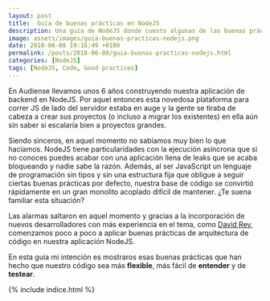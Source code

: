 ```yaml
---
layout: post
title:  Guía de buenas prácticas en NodeJS
description: Una guía de NodeJS donde cuento algunas de las buenas prácticas aprendidas a lo largo de 6 años. Repasaremos conceptos de arquitectura limpia, DI, TDD...
image: assets/images/guia-buenas-practicas-nodejs.png
date: 2018-06-08 19:16:49 +0100
permalink: /posts/2018-06-08/guia-buenas-practicas-nodejs.html
categories: [NodeJS]
tags: [NodeJS, Code, Good practices]
---
```

En Audiense llevamos unos 6 años construyendo nuestra aplicación de backend en NodeJS. Por aquel entonces esta novedosa plataforma para correr JS de lado del servidor estaba en auge y la gente se tiraba de cabeza a crear sus proyectos (o incluso a migrar los existentes) en ella aún sin saber si escalaría bien a proyectos grandes.

Siendo sinceros, en aquel momento no sabíamos muy bien lo que hacíamos. NodeJS tiene particularidades con la ejecución asíncrona que si no conoces puedes acabar con una aplicación llena de leaks que se acaba bloqueando y nadie sabe la razón. Además, al ser JavaScript un lenguaje de programación sin tipos y sin una estructura fija que obligue a seguir ciertas buenas prácticas por defecto, nuestra base de código se convirtió rápidamente en un gran monolito acoplado difícil de mantener. ¿Te suena familiar esta situación?

Las alarmas saltaron en aquel momento y gracias a la incorporación de nuevos desarrolladores con más experiencia en el tema, como [David Rey](https://twitter.com/dreyacosta), comenzamos poco a poco a aplicar buenas prácticas de arquitectura de código en nuestra aplicación NodeJS.

En esta guía mi intención es mostraros esas buenas prácticas que han hecho que nuestro código sea más **flexible**, más fácil de **entender** y de **testear**.

{% include indice.html %}
